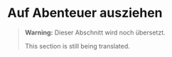 # Auf Abenteuer ausziehen

> **Warning:**
> Dieser Abschnitt wird noch übersetzt.
>
> This section is still being translated.
